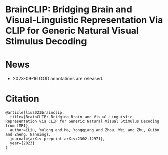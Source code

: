 # BrainCLIP: Bridging Brain and Visual-Linguistic Representation Via CLIP for Generic Natural Visual Stimulus Decoding
# News 
  * 2023-09-16 GOD annotations are released.
# Citation
```
@article{liu2023brainclip,
  title={BrainCLIP: Bridging Brain and Visual-Linguistic Representation via CLIP for Generic Natural Visual Stimulus Decoding from fMRI},
  author={Liu, Yulong and Ma, Yongqiang and Zhou, Wei and Zhu, Guibo and Zheng, Nanning},
  journal={arXiv preprint arXiv:2302.12971},
  year={2023}
}
```
